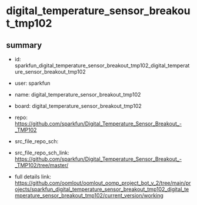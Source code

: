# digital_temperature_sensor_breakout_tmp102
 
## summary 
* id: sparkfun_digital_temperature_sensor_breakout_tmp102_digital_temperature_sensor_breakout_tmp102
* user: sparkfun
* name: digital_temperature_sensor_breakout_tmp102
* board: digital_temperature_sensor_breakout_tmp102
* repo: https://github.com/sparkfun/Digital_Temperature_Sensor_Breakout_-_TMP102



* src_file_repo_sch: 
* src_file_repo_sch_link: https://github.com/sparkfun/Digital_Temperature_Sensor_Breakout_-_TMP102/tree/master/
* full details link: https://github.com/oomlout/oomlout_oomp_project_bot_v_2/tree/main/projects/sparkfun_digital_temperature_sensor_breakout_tmp102_digital_temperature_sensor_breakout_tmp102/current_version/working  








